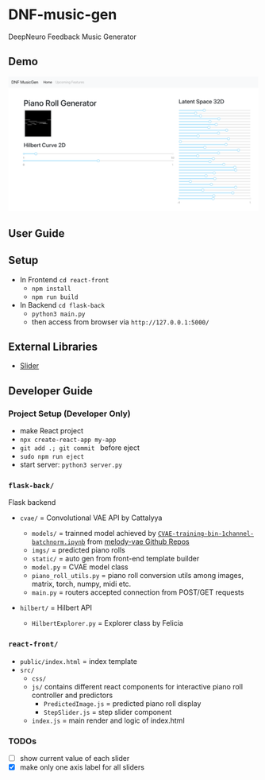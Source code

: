 # DNF-music-gen
DeepNeuro Feedback Music Generator 

## Demo
![Demo-Apr21](imgs/demo-apr21.png)

## User Guide
## Setup 
- In Frontend `cd react-front`
    - `npm install`
    - `npm run build` 
- In Backend `cd flask-back`
    - `python3 main.py` 
    - then access from browser via `http://127.0.0.1:5000/`

## External Libraries
- [Slider](https://github.com/react-component/slider)

## Developer Guide
### Project Setup (Developer Only)
- make React project
- `npx create-react-app my-app`
- `git add .; git commit ` before eject
- `sudo npm run eject`
- start server: `python3 server.py`

### `flask-back/` 
Flask backend 
- `cvae/` = Convolutional VAE API by Cattalyya
    - `models/` = trainned model achieved by [`CVAE-training-bin-1channel-batchnorm.ipynb`](https://github.com/clairefuzzyelephant/melody-vae/blob/master/cvae/CVAE-training-bin-1channel-batchnorm.ipynb) from [melody-vae Github Repos](https://github.com/clairefuzzyelephant/melody-vae/tree/master/)
    - `imgs/` = predicted piano rolls
    - `static/` = auto gen from front-end template builder
    - `model.py` = CVAE model class
    - `piano_roll_utils.py` = piano roll conversion utils among images, matrix, torch, numpy, midi etc.
    - `main.py` = routers accepted connection from POST/GET requests
 
- `hilbert/` = Hilbert API 
    - `HilbertExplorer.py` = Explorer class by Felicia

### `react-front/`
- `public/index.html` = index template
- `src/`
    - `css/`
    - `js/` contains different react components for interactive piano roll controller and predictors
        - `PredictedImage.js` = predicted piano roll display
        - `StepSlider.js` = step slider component
    - `index.js` = main render and logic of index.html


### TODOs
* [ ] show current value of each slider
* [x] make only one axis label for all sliders
